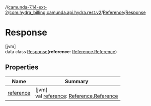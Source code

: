 //[camunda-7.14-ext-2](../../../../index.md)/[com.hydra_billing.camunda.api.hydra.rest.v2](../../index.md)/[Reference](../index.md)/[Response](index.md)

# Response

[jvm]\
data class [Response](index.md)(**reference**: [Reference.Reference](../-reference/index.md))

## Properties

| Name | Summary |
|---|---|
| [reference](reference.md) | [jvm]<br>val [reference](reference.md): [Reference.Reference](../-reference/index.md) |
